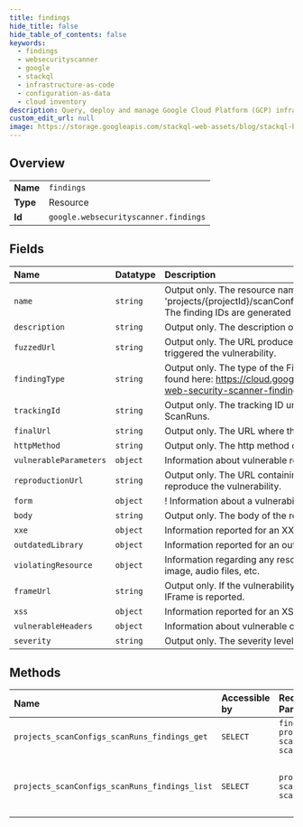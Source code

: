 ```yaml
---
title: findings
hide_title: false
hide_table_of_contents: false
keywords:
  - findings
  - websecurityscanner
  - google    
  - stackql
  - infrastructure-as-code
  - configuration-as-data
  - cloud inventory
description: Query, deploy and manage Google Cloud Platform (GCP) infrastructure and resources using SQL
custom_edit_url: null
image: https://storage.googleapis.com/stackql-web-assets/blog/stackql-blog-post-featured-image.png
---
```

  
    

## Overview
<table><tbody>
<tr><td><b>Name</b></td><td><code>findings</code></td></tr>
<tr><td><b>Type</b></td><td>Resource</td></tr>
<tr><td><b>Id</b></td><td><code>google.websecurityscanner.findings</code></td></tr>
</tbody></table>

## Fields
| Name | Datatype | Description |
|:-----|:---------|:------------|
| `name` | `string` | Output only. The resource name of the Finding. The name follows the format of 'projects/{projectId}/scanConfigs/{scanConfigId}/scanruns/{scanRunId}/findings/{findingId}'. The finding IDs are generated by the system. |
| `description` | `string` | Output only. The description of the vulnerability. |
| `fuzzedUrl` | `string` | Output only. The URL produced by the server-side fuzzer and used in the request that triggered the vulnerability. |
| `findingType` | `string` | Output only. The type of the Finding. Detailed and up-to-date information on findings can be found here: https://cloud.google.com/security-command-center/docs/how-to-remediate-web-security-scanner-findings |
| `trackingId` | `string` | Output only. The tracking ID uniquely identifies a vulnerability instance across multiple ScanRuns. |
| `finalUrl` | `string` | Output only. The URL where the browser lands when the vulnerability is detected. |
| `httpMethod` | `string` | Output only. The http method of the request that triggered the vulnerability, in uppercase. |
| `vulnerableParameters` | `object` | Information about vulnerable request parameters. |
| `reproductionUrl` | `string` | Output only. The URL containing human-readable payload that user can leverage to reproduce the vulnerability. |
| `form` | `object` | ! Information about a vulnerability with an HTML. |
| `body` | `string` | Output only. The body of the request that triggered the vulnerability. |
| `xxe` | `object` | Information reported for an XXE. |
| `outdatedLibrary` | `object` | Information reported for an outdated library. |
| `violatingResource` | `object` | Information regarding any resource causing the vulnerability such as JavaScript sources, image, audio files, etc. |
| `frameUrl` | `string` | Output only. If the vulnerability was originated from nested IFrame, the immediate parent IFrame is reported. |
| `xss` | `object` | Information reported for an XSS. |
| `vulnerableHeaders` | `object` | Information about vulnerable or missing HTTP Headers. |
| `severity` | `string` | Output only. The severity level of the reported vulnerability. |
## Methods
| Name | Accessible by | Required Params | Description |
|:-----|:--------------|:----------------|:------------|
| `projects_scanConfigs_scanRuns_findings_get` | `SELECT` | `findingsId, projectsId, scanConfigsId, scanRunsId` | Gets a Finding. |
| `projects_scanConfigs_scanRuns_findings_list` | `SELECT` | `projectsId, scanConfigsId, scanRunsId` | List Findings under a given ScanRun. |
